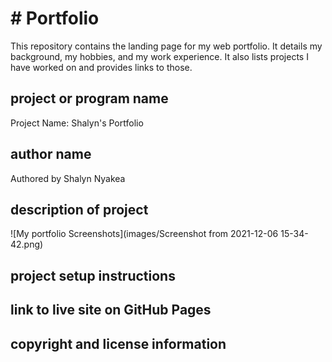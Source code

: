 # # Portfolio
This repository contains the landing page for my web portfolio. It details my background, my hobbies, and my work experience. It also lists projects I have worked on and provides links to those.

## project or program name
Project Name: Shalyn's Portfolio

## author name
Authored by Shalyn Nyakea

## description of project
![My portfolio Screenshots](images/Screenshot from 2021-12-06 15-34-42.png)

## project setup instructions

## link to live site on GitHub Pages

## copyright and license information